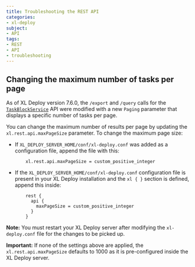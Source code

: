 ```yaml
---
title: Troubleshooting the REST API
categories:
- xl-deploy
subject:
- API
tags:
- REST
- API
- troubleshooting
---
```


## Changing the maximum number of tasks per page

As of XL Deploy version 7.6.0, the `/export` and `/query` calls for the [`TaskBlockService`](/xl-deploy/7.6.x/rest-api/com.xebialabs.deployit.engine.api.TaskBlockService.html) API were modified with a new `Paging` parameter that displays a specific number of tasks per page.

You can change the maximum number of results per page by updating the `xl.rest.api.maxPageSize` parameter.
To change the maximum page size:

* If `XL_DEPLOY_SERVER_HOME/conf/xl-deploy.conf` was added as a configuration file, append the file with this:

          xl.rest.api.maxPageSize = custom_positive_integer

* If the `XL_DEPLOY_SERVER_HOME/conf/xl-deploy.conf` configuration file is present in your XL Deploy installation and the `xl { }` section is defined, append this inside:

          rest {
            api {
              maxPageSize = custom_positive_integer
            }
          }  

**Note:** You must restart your XL Deploy server after modifying the `xl-deploy.conf` file for the changes to be picked up.

**Important:** If none of the settings above are applied, the `xl.rest.api.maxPageSize` defaults to 1000 as it is pre-configured inside the XL Deploy server.
